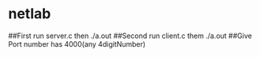 # netlab
##First run server.c then ./a.out
##Second run client.c them ./a.out
##Give Port number has 4000(any 4digitNumber)
